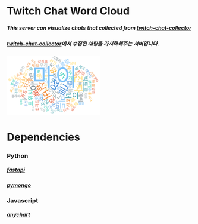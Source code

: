 # Twitch Chat Word Cloud
##### This server can visualize chats that collected from [twitch-chat-collector](https://github.com/myungum/twitch-chat-collector/tree/master)
##### [twitch-chat-collector](https://github.com/myungum/twitch-chat-collector/tree/master)에서 수집된 채팅을 가시화해주는 서버입니다.
<img src="https://github.com/myungum/twitch-chat-word-cloud/blob/main/res/word-cloud.png" width="50%">

# Dependencies
### Python
##### [fastapi](https://fastapi.tiangolo.com/)
##### [pymongo](https://pypi.org/project/pymongo/)
### Javascript
##### [anychart](https://www.anychart.com/)
